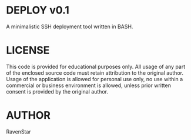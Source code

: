 DEPLOY v0.1
=====

A minimalistic SSH deployment tool written in BASH.

LICENSE
=====

This code is provided for educational purposes only. All usage of any part of the enclosed source code must retain attribution to the original author.
Usage of the application is allowed for personal use only, no use within a commercial or business environment is allowed, unless prior written consent is provided by the original author.

AUTHOR
=====
RavenStar
